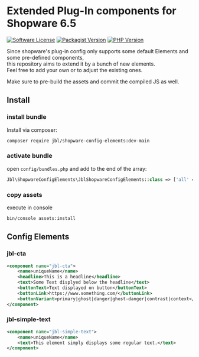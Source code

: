 # Extended Plug-In components for Shopware 6.5
[![Software License](https://img.shields.io/badge/license-MIT-brightgreen.svg?style=flat)](LICENSE)
[![Packagist Version](https://img.shields.io/packagist/v/jbl/shopware-config-elements.svg?style=flat&include_prereleases)](https://packagist.org/packages/papyrus/symfony-serializer)
[![PHP Version](https://img.shields.io/badge/php-%5E8.0-8892BF.svg?style=flat)](http://www.php.net)

Since shopware's plug-in config only supports some default Elements and some pre-defined components,  
this repository aims to extend it by a bunch of new elements.  
Feel free to add your own or to adjust the existing ones.

Make sure to pre-build the assets and commit the compiled JS as well.

## Install

### install bundle
Install via composer:  
```bash
composer require jbl/shopware-config-elements:dev-main
```

### activate bundle
open ```config/bundles.php``` and add to the end of the array:

```php
Jbl\ShopwareConfigElements\JblShopwareConfigElements::class => ['all' => true]
```

### copy assets
execute in console  
```bash
bin/console assets:install
```

## Config Elements

### jbl-cta
```xml
<component name="jbl-cta">
    <name>uniqueName</name>
    <headline>This is a headline</headline>
    <text>Some Text displyed below the headline</text>
    <buttonText>Text displayed on button</buttonText>
    <buttonLink>https://www.something.com/</buttonLink>
    <buttonVariant>primary|ghost|danger|ghost-danger|contrast|context</buttonVariant>
</component>
```


### jbl-simple-text
```xml
<component name="jbl-simple-text">
    <name>uniqueName</name>
    <text>This element simply displays some regular text.</text>
</component>
```